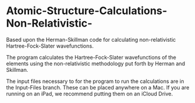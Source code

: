 # Atomic-Structure-Calculations-Non-Relativistic-
Based upon the Herman-Skillman code for calculating non-relativistic Hartree-Fock-Slater wavefunctions. 

The program calculates the Hartree-Fock-Slater wavefunctions of the elements using the non-relativistic methodology put forth by Herman and Skillman. 

The input files necessary to for the program to run the calculations are in the Input-Files branch. These can be placed anywhere on a Mac. If you are running on an iPad, we recommend putting them on an iCloud Drive. 
